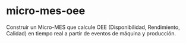 # micro-mes-oee
 Construir un Micro-MES que calcule OEE (Disponibilidad, Rendimiento, Calidad) en tiempo real a partir de eventos de máquina y producción.
